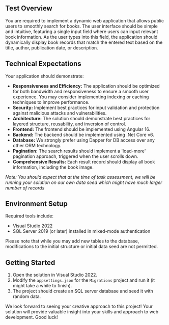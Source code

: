 ## Test Overview

You are required to implement a dynamic web application that allows public users to smoothly search for books. The user interface should be simple and intuitive, featuring a single input field where users can input relevant book information. As the user types into this field, the application should dynamically display book records that match the entered text based on the title, author, publication date, or description.

## Technical Expectations

Your application should demonstrate:

- **Responsiveness and Efficiency:** The application should be optimized for both bandwidth and responsiveness to ensure a smooth user experience. You may consider implementing indexing or caching techniques to improve performance.
- **Security:** Implement best practices for input validation and protection against malicious attacks and vulnerabilities.
- **Architecture:** The solution should demonstrate best practices for layered structure, reusability, and inversion of control.
- **Frontend:** The frontend should be implemented using Angular 16.
- **Backend:** The backend should be implemented using .Net Core v6. 
- **Database:** We strongly prefer using Dapper for DB access over any other ORM technology.
- **Pagination:** The search results should implement a 'load-more' pagination approach, triggered when the user scrolls down.
- **Comprehensive Results:** Each result record should display all book information, including the book image.

*Note: You should expect that at the time of task assessment, we will be running your solution on our own data seed which might have much larger number of records*

## Environment Setup

Required tools include:

- Visual Studio 2022
- SQL Server 2019 (or later) installed in mixed-mode authentication

Please note that while you may add new tables to the database, modifications to the initial structure or initial data seed are not permitted.

## Getting Started

1. Open the solution in Visual Studio 2022.
2. Modify the `appsettings.json` for the `Migrations` project and run it (it might take a while to finish).
3. The project should create an SQL server database and seed it with random data.

We look forward to seeing your creative approach to this project! Your solution will provide valuable insight into your skills and approach to web development. Good luck!
